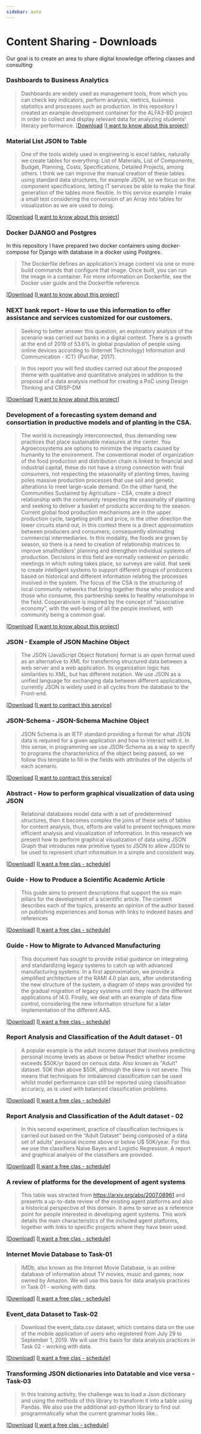 ```yaml
---
sidebar: auto
---
```


# Content Sharing - Downloads

Our goal is to create an area to share digital knowledge offering classes and consulting:


###  Dashboards to Business Analytics

> Dashboards are widely used as management tools, from which you can check key indicators, perform analysis, metrics, business statistics and processes such as production.
> In this repository I created an example development container for the ALFA3-BD project in order to collect and display relevant data for analyzing students' literacy performance.
[[Download](https://github.com/JTVeiga/Dash_Flask/)
[[I want to know about this project](https://calendly.com/jackson-veiga-1/30min)]

### Material List JSON to Table

> One of the tools widely used in engineering is excel tables, naturally we create tables for everything: List of Materials, List of Components, Budget, Planning, Costs, Specifications, Detailed Projects, among others. I think we can improve the manual creation of these tables using standard data structures, for example JSON, so we focus on the component specifications, letting IT services be able to make the final generation of the tables more flexible. In this service example I make a small test considering the conversion of an Array into tables for visualization as we are used to doing.

[[Download](https://colab.research.google.com/drive/1DaVKlUVrXv7IaPNVqk6y0h6P0SwmGQIB?usp=sharing)
[[I want to know about this project](https://calendly.com/jackson-veiga-1/30min)]

###  Docker DJANGO and Postgres

In this repository I have prepared two docker containers using docker-compose for Django with database in a docker using Postgres.

> The Dockerfile defines an application’s image content via one or more build commands that configure that image. Once built, you can run the image in a container. For more information on Dockerfile, see the Docker user guide and the Dockerfile reference.

[[Download](https://github.com/JTVeiga/DJANGO_Tests)
[[I want to know about this project](https://calendly.com/jackson-veiga-1/30min)]

###  **NEXT bank report - How to use this information to offer assistance and services customized for our customers.**

> Seeking to better answer this question, an exploratory analysis of the scenario was carried out banks in a digital context. There is a growth at the end of 2019 of 53.6% in global population of people using online devices according to (Internet Technology) Information and Communication - ICT) (Pucihar, 2017).

> In this report you will find studies carried out about the proposed theme with qualitative and quantitative analyzes in addition to the proposal of a data analysis method for creating a PoC using Design Thinking and CRISP-DM

[[Download](https://drive.google.com/file/d/1xBGna9arscVDo4kmJ6QcwgFohdSO61P4/view?usp=sharing)
[[I want to know about this project](https://calendly.com/jackson-veiga-1/30min)]


###  **Development of a forecasting system demand and consortiation in productive models and of planting in the CSA.**

> The world is increasingly interconnected, thus demanding new practices that place sustainable measures at the center.
You Agroecosystems are options to minimize the impacts caused by humanity to the environment.
The conventional model of organization of the food production and distribution chain is linked to financial and industrial capital,
these do not have a strong connection with final consumers, not respecting the seasonality of planting times, having poles
massive production processes that use soil and genetic alterations to meet large-scale demand. On the other hand, the
Communities Sustained by Agriculture - CSA, create a direct relationship with the community respecting the seasonality of planting and
seeking to deliver a basket of products according to the season.
Current global food production mechanisms are in the upper production cycle, targeting profit and price, in the other direction
the lower circuits stand out, in this context there is a direct approximation between producers and consumers, consequently
eliminating commercial intermediaries. In this modality, the foods are grown by season, so there is a need to
creation of relationship matrices to improve smallholders' planning and strengthen individual systems of
production.
Decisions in this field are normally centered on periodic meetings in which voting takes place, so surveys are valid.
that seek to create intelligent systems to support different groups of producers based on historical and different information
relating the processes involved in the system.
The focus of the CSA is the structuring of local community networks that bring together those who produce and those who consume, this partnership seeks to healthy relationships in the field. Cooperativism is inspired by the concept of “associative economy”, with the well-being of
all the people involved, with community being a common goal.

[[Download](https://drive.google.com/file/d/1JZ0zA3SlECbXAafbh9Wdusshjt5eY_AK/view?usp=sharing)
[[I want to know about this project](https://calendly.com/jackson-veiga-1/30min)]


###  **JSON - Example of JSON Machine Object**

> The JSON (JavaScript Object Notation) format is an open format used as an alternative to XML for transferring structured data between a web server and a web application. Its organization logic has similarities to XML, but has different notation. We use JSON as a unified language for exchanging data between different applications, currently JSON is widely used in all cycles from the database to the Front-end.

[[Download](https://drive.google.com/file/d/1L0rWe-IK1ZNNhNc7R-YtcEGPlsPo2ak-/view?usp=share_link)
[[I want to contract this service](https://calendly.com/jackson-veiga-1/30min)]


###  **JSON-Schema - JSON-Schema Machine Object**

> JSON Schema is an IETF standard providing a format for what JSON data is required for a given application and how to interact with it. In this sense, in programming we use JSON-Schema as a way to specify to programs the characteristics of the object being passed, so we follow this template to fill in the fields with attributes of the objects of each scenario.

[[Download](https://drive.google.com/file/d/12hrNKZrIU1kp_nYC7RwW0_KzDoX4HxVm/view?usp=sharing)
[[I want to contract this service](https://calendly.com/jackson-veiga-1/30min)]


###  **Abstract - How to perform graphical visualization of data using JSON**

> Relational databases model data with a set of predetermined structures, then it becomes complex the joins of these sets of tables for content analysis,
thus, efforts are valid to present techniques more efficient analysis and visualization of information. In this research we present how to perform graphical visualization of data using JSON Graph that introduces new primitive types to JSON to allow JSON to be used to represent chart information in a simple and consistent way.

[[Download](https://drive.google.com/file/d/1AvC6wcN9CPKmHflcVSwRzx0Vx4zJ7LqC/view?usp=sharing)]
[[I want a free clas - schedule](https://calendly.com/jackson-veiga-1/30min)]


###  **Guide - How to Produce a Scientific Academic Article**

> This guide aims to present descriptions that support the six main pillars for the development of a scientific article. The content describes each of the topics, presents an opinion of the author based on publishing experiences and bonus with links to indexed bases and references

[[Download](https://www.passeidireto.com/arquivo/118479283/guia-como-produzir-artigo-cientifico)]
[[I want a free clas - schedule](https://calendly.com/jackson-veiga-1/30min)]


###  **Guide - How to Migrate to Advanced Manufacturing**

> This document has sought to provide initial guidance on integrating and standardizing legacy systems to catch up with advanced manufacturing systems. In a first approximation, we provide a simplified architecture of the RAMI 4.0 plan axis, after understanding the new structure of the system, a diagram of steps was provided for the gradual migration of legacy systems until they reach the different applications of I4.0. Finally, we deal with an example of data flow control, considering the new information structure for a later implementation of the different AAS.

[[Download](https://www.passeidireto.com/arquivo/118585300)]
[[I want a free clas - schedule](https://calendly.com/jackson-veiga-1/30min)]


###  **Report Analysis and Classification of the Adult dataset - 01**

> A popular example is the adult income dataset that involves predicting personal income levels as above or below
  Predict whether income exceeds $50K/yr based on census data. Also known as "Adult" dataset.
    50K than above $50K, although the skew is not severe.
This means that techniques for imbalanced classification can be used whilst model performance can still be reported using classification accuracy, as is used with balanced classification problems.

[[Download](https://www.passeidireto.com/arquivo/110675361/exercicio-classifiers-for-the-adult-dataset)]
[[I want a free clas - schedule](https://calendly.com/jackson-veiga-1/30min)]


###  **Report Analysis and Classification of the Adult dataset - 02**

> In this second experiment, practice of classification techniques is carried out based on the “Adult Dataset” being
composed of a data set of adults' personal income above or below U$ 50K/year. For this we use the classifiers Naive Bayes and Logistic Regression.
A report and graphical analysis of the classifiers are provided.

[[Download](https://www.passeidireto.com/arquivo/110675407/classifiers-for-the-adult-dataset-02)]
[[I want a free clas - schedule](https://calendly.com/jackson-veiga-1/30min)]

###  **A review of platforms for the development of agent systems**

> This table was stracted from https://arxiv.org/abs/2007.08961 and presents a up-to-date review of the existing agent platforms and also a historical perspective of this domain. It aims to serve as a reference point for people interested in developing agent systems. This work details the main characteristics of the included agent platforms, together with links to specific projects where they have been used.

[[Download](https://www.passeidireto.com/arquivo/111272704/tabelas-com-referencias-de-plataformas-multi-agentes-artigo-a-review-of-platform)]
[[I want a free clas - schedule](https://calendly.com/jackson-veiga-1/30min)]


###  **Internet Movie Database to Task-01**

> IMDb, also known as the Internet Movie Database, is an online database of information about TV movies, music and games, now owned by Amazon.
We will use this basis for data analysis practices in Task 01 - working with data.

[[Download](https://drive.google.com/file/d/18YxhOPvtvovxw2YxLlceXeA-4-727smt/view?usp=sharing)]
[[I want a free clas - schedule](https://calendly.com/jackson-veiga-1/30min)]


###  **Event_data Dataset to Task-02**

> Download the event_data.csv dataset, which contains data on the use of the mobile application of users who registered from July 29 to September 1, 2019.
We will use this basis for data analysis practices in Task 02 - working with data.

[[Download](https://drive.google.com/file/d/19RnSjSAnAAcP1iPFeEje0GYUE445SFEV/view?usp=sharing)]
[[I want a free clas - schedule](https://calendly.com/jackson-veiga-1/30min)]


###  **Transforming JSON dictionaries into Datatable and vice versa - Task-03**

> In this training activity, the challenge was to load a Json dictionary and using the methods of this library to transform it into a table using Pandas. We also use the additional ast-python library to find out programmatically what the current grammar looks like..

[[Download](https://colab.research.google.com/drive/1DaVKlUVrXv7IaPNVqk6y0h6P0SwmGQIB?usp=sharing)
[[I want a free clas - schedule](https://calendly.com/jackson-veiga-1/30min)]
